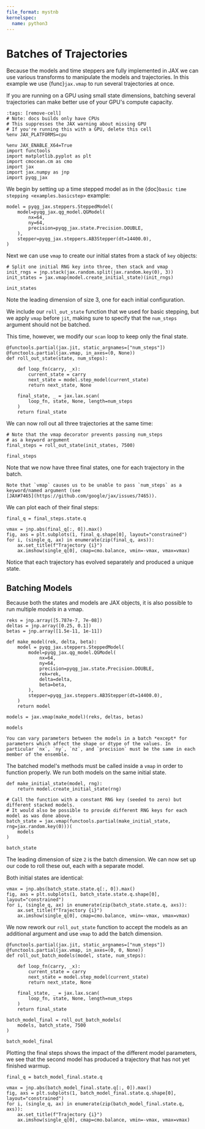 ```yaml
---
file_format: mystnb
kernelspec:
  name: python3
---
```


# Batches of Trajectories

Because the models and time steppers are fully implemented in JAX we
can use various transforms to manipulate the models and trajectories.
In this example we use {func}`jax.vmap` to run several trajectories at
once.

If you are running on a GPU using small state dimensions, batching
several trajectories can make better use of your GPU's compute
capacity.

```{code-cell} ipython3
:tags: [remove-cell]
# Note: docs builds only have CPUs
# This suppresses the JAX warning about missing GPU
# If you're running this with a GPU, delete this cell
%env JAX_PLATFORMS=cpu
```

```{code-cell} ipython3
%env JAX_ENABLE_X64=True
import functools
import matplotlib.pyplot as plt
import cmocean.cm as cmo
import jax
import jax.numpy as jnp
import pyqg_jax
```

We begin by setting up a time stepped model as in the {doc}`basic time
stepping <examples.basicstep>` example:

```{code-cell} ipython3
model = pyqg_jax.steppers.SteppedModel(
    model=pyqg_jax.qg_model.QGModel(
        nx=64,
        ny=64,
        precision=pyqg_jax.state.Precision.DOUBLE,
    ),
    stepper=pyqg_jax.steppers.AB3Stepper(dt=14400.0),
)
```

Next we can use `vmap` to create our initial states from a stack of
`key` objects:

```{code-cell} ipython3
# Split one initial RNG key into three, then stack and vmap
init_rngs = jnp.stack(jax.random.split(jax.random.key(0), 3))
init_states = jax.vmap(model.create_initial_state)(init_rngs)

init_states
```

Note the leading dimension of size 3, one for each initial
configuration.

We include our `roll_out_state` function that we used for basic
stepping, but we apply `vmap` before `jit`, making sure to specify
that the `num_steps` argument should not be batched.

This time, however, we modify our `scan` loop to keep only the final
state.

```{code-cell} ipython3
@functools.partial(jax.jit, static_argnames=["num_steps"])
@functools.partial(jax.vmap, in_axes=(0, None))
def roll_out_state(state, num_steps):

    def loop_fn(carry, _x):
        current_state = carry
        next_state = model.step_model(current_state)
        return next_state, None

    final_state, _ = jax.lax.scan(
        loop_fn, state, None, length=num_steps
    )
    return final_state
```

We can now roll out all three trajectories at the same time:

```{code-cell} ipython3
# Note that the vmap decorator prevents passing num_steps
# as a keyword argument
final_steps = roll_out_state(init_states, 7500)

final_steps
```

Note that we now have three final states, one for each trajectory in the batch.

```{note}
Note that `vmap` causes us to be unable to pass `num_steps` as a
keyword/named argument (see
[JAX#7465](https://github.com/google/jax/issues/7465)).
```

We can plot each of their final steps:

```{code-cell} ipython3
final_q = final_steps.state.q

vmax = jnp.abs(final_q[:, 0]).max()
fig, axs = plt.subplots(1, final_q.shape[0], layout="constrained")
for i, (single_q, ax) in enumerate(zip(final_q, axs)):
    ax.set_title(f"Trajectory {i}")
    ax.imshow(single_q[0], cmap=cmo.balance, vmin=-vmax, vmax=vmax)
```

Notice that each trajectory has evolved separately and produced a
unique state.

## Batching Models

Because both the states and models are JAX objects, it is also
possible to run multiple *models* in a vmap.

```{code-cell} ipython3
reks = jnp.array([5.787e-7, 7e-08])
deltas = jnp.array([0.25, 0.1])
betas = jnp.array([1.5e-11, 1e-11])

def make_model(rek, delta, beta):
    model = pyqg_jax.steppers.SteppedModel(
        model=pyqg_jax.qg_model.QGModel(
            nx=64,
            ny=64,
            precision=pyqg_jax.state.Precision.DOUBLE,
            rek=rek,
            delta=delta,
            beta=beta,
        ),
        stepper=pyqg_jax.steppers.AB3Stepper(dt=14400.0),
    )
    return model

models = jax.vmap(make_model)(reks, deltas, betas)

models
```

```{note}
You can vary parameters between the models in a batch *except* for
parameters which affect the shape or dtype of the values. In
particular `nx`, `ny`, `nz`, and `precision` must be the same in each
member of the ensemble.
```

The batched model's methods must be called inside a `vmap` in order to
function properly. We run both models on the same initial state.

```{code-cell} ipython3
def make_initial_state(model, rng):
    return model.create_initial_state(rng)

# Call the function with a constant RNG key (seeded to zero) but different stacked models.
# It would also be possible to provide different RNG keys for each model as was done above.
batch_state = jax.vmap(functools.partial(make_initial_state, rng=jax.random.key(0)))(
    models
)

batch_state
```

The leading dimension of size `2` is the batch dimension. We can now
set up our code to roll these out, each with a separate model.

Both initial states are identical:
```{code-cell} ipython3
vmax = jnp.abs(batch_state.state.q[:, 0]).max()
fig, axs = plt.subplots(1, batch_state.state.q.shape[0], layout="constrained")
for i, (single_q, ax) in enumerate(zip(batch_state.state.q, axs)):
    ax.set_title(f"Trajectory {i}")
    ax.imshow(single_q[0], cmap=cmo.balance, vmin=-vmax, vmax=vmax)
```

We now rework our `roll_out_state` function to accept the models as an
additional argument and use `vmap` to add the batch dimension.

```{code-cell} ipython3
@functools.partial(jax.jit, static_argnames=["num_steps"])
@functools.partial(jax.vmap, in_axes=(0, 0, None))
def roll_out_batch_models(model, state, num_steps):

    def loop_fn(carry, _x):
        current_state = carry
        next_state = model.step_model(current_state)
        return next_state, None

    final_state, _ = jax.lax.scan(
        loop_fn, state, None, length=num_steps
    )
    return final_state

batch_model_final = roll_out_batch_models(
    models, batch_state, 7500
)

batch_model_final
```

Plotting the final steps shows the impact of the different model
parameters, we see that the second model has produced a trajectory
that has not yet finished warmup.

```{code-cell} ipython3
final_q = batch_model_final.state.q

vmax = jnp.abs(batch_model_final.state.q[:, 0]).max()
fig, axs = plt.subplots(1, batch_model_final.state.q.shape[0], layout="constrained")
for i, (single_q, ax) in enumerate(zip(batch_model_final.state.q, axs)):
    ax.set_title(f"Trajectory {i}")
    ax.imshow(single_q[0], cmap=cmo.balance, vmin=-vmax, vmax=vmax)
```

